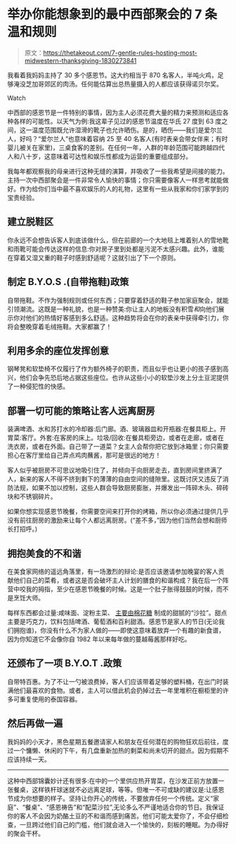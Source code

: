 # 举办你能想象到的最中西部聚会的 7 条温和规则

> 原文：<https://thetakeout.com/7-gentle-rules-hosting-most-midwestern-thanksgiving-1830273841>

我看着我妈妈主持了 30 多个感恩节。这大约相当于 870 名客人，半吨火鸡，足够淹没芝加哥郊区的肉汤。任何能估算出总热量摄入的人都应该获得诺贝尔奖。

Watch

中西部的感恩节是一件特别的事情，因为主人必须花费大量的精力来预测和适应各种各样的可能性。以天气为例:我这辈子见过的感恩节温度在华氏 27 度到 63 度之间，这一温度范围既允许湿滑的靴子也允许晒伤。是的，晒伤——我们是爱尔兰人，好吗？“爱尔兰人”也意味着容纳 25 至 40 名客人(有时表亲会带女伴来；有时婴儿被关在家里)，三桌食客的差别。在任何一年，人群的年龄范围可能跨越四代人和八十岁，这意味着可达性和娱乐性都成为运营的重要组成部分。

我每年都观察我的母亲进行这种无缝的演算，并吸收了一些我希望是间接的能力。主持一次中西部聚会是一件非常令人愉快的事情；你只需要像客人一样思考就能做好。作为给你们当中最不喜欢娱乐的人的礼物，这里有一些从我家和你们家学到的宝贵经验。

## **建立脱鞋区**

你永远不会想告诉客人到底该做什么，但在前廊的一个大地毯上堆着别人的雪地靴和雨靴可能会传达这样的信息:你对房子里到处都是污泥不太感兴趣。此外，谁能在穿着又湿又重的鞋子时感到舒适呢？这就引出了下一个原则。

## **制定 B.Y.O.S .(自带拖鞋)政策**

自带拖鞋。不作为强制规则或任何东西；只要穿着舒适的鞋子参加家庭聚会，就能引领潮流。这既是一种礼貌，也是一种赞美:你让主人的地板没有积雪*和*向他们展示你对他们的热情好客感到多么舒适。这种趋势将会在你的表亲中获得牵引力，你将会整晚穿着毛绒拖鞋。大家都赢了！

## **利用多余的座位发挥创意**

钢琴凳和软垫椅不仅履行了作为额外椅子的职责，而且似乎也让更小的孩子感到高兴，他们会争先恐后地占据这些座位。也许从这些小小的软垫沙发上分土豆泥提供了一种侵犯性的快感。

## **部署一切可能的策略让客人远离厨房**

装满啤酒、水和苏打水的冷却器:后门廊。酒、玻璃器皿和开瓶器:在餐具柜上。开胃菜:客厅。外套:在客房的床上。垃圾/回收:在餐具柜旁边，或者在走廊，或者在洗衣房，或者在外面。自己带了一道菜？女主人会帮你把它放到冰箱里；你只需要担心在客厅里给自己弄点鸡肉蘸酱，那可是很远的地方！

客人似乎被厨房不可思议地吸引住了，并倾向于向厨房走去，直到房间里挤满了人，新来的客人不得不挤到剩下的薄薄的自由空间的缝隙里。这既讨厌又违反了消防法规，如果不加以控制，这些人群会导致厨房膨胀，并爆发出一阵碎木头、碎砖块和不锈钢碎片。

如果你想实现感恩节晚餐，你需要空间来打开你的烤箱，所以你必须通过提供几乎没有前往厨房的激励来让每个人都远离厨房。(“差不多，”因为他们当然会想和厨师长打招呼。)

## **拥抱美食的不和谐**

在美食家网络的遥远角落里，有一场激烈的辩论:是否应该邀请参加晚宴的客人贡献他们自己的菜肴，或者这是否会破坏主人计划的膳食的和谐构成？我在后一个阵营中咬我的拇指，至少在感恩节晚餐的时候。这是一个肚子胀得鼓鼓的时候，而不是烹饪大师。

每样东西都会过量:咸味面、淀粉主菜、 [主要由棉花糖](https://thetakeout.com/recipe-green-stuff-dessert-south-side-chicago-irish-1830081804) 制成的甜腻的“沙拉”。甜点主要是巧克力，饮料包括啤酒、葡萄酒和百利甜酒。感恩节是家人的节日(无论我们拥抱谁)，你没有什么不为家人做的——即使这意味着放弃一个有趣的新食谱，因为你知道它不会像你自 1982 年以来每年做的蔓越莓酱那样好吃。

## **还颁布了一项 B.Y.O.T .政策**

自带特百惠。为了不让一勺被浪费掉，客人们应该带着足够的塑料桶，在出门时装满他们最喜欢的食物。或者，主人可以借此机会扔掉过去一年里堆积在橱柜里的许多可重复使用的泰国容器。

## **然后再做一遍**

我妈妈的小天才，黑色星期五餐邀请家人和朋友在任何潜在的购物狂欢后前往，度过一个慵懒、休闲的下午，有几盘重新加热的剩菜和尚未切开的甜点。因为假期不应该持续一天。

* * *

这种中西部锦囊妙计还有很多:在中的一个里供应热开胃菜，在沙发正前方放置一张餐桌，这样铁杆球迷就不必远离足球，等等。但唯一不可或缺的建议是:让感恩节成为你想要的样子。坚持让你开心的传统，不要放弃任何一个传统。定义“家庭”、“餐桌”、“感恩祷告”和“配菜沙拉”,无论多么不严谨地适合你的节日。我保证你的客人不会因为奶酪土豆的不和谐而感到痛苦。他们可能太爱你了，不会仔细检查，一旦跨过他们自己的门槛，他们就会进入一个愉快的，刻板的睡眠。为办得好的聚会干杯。